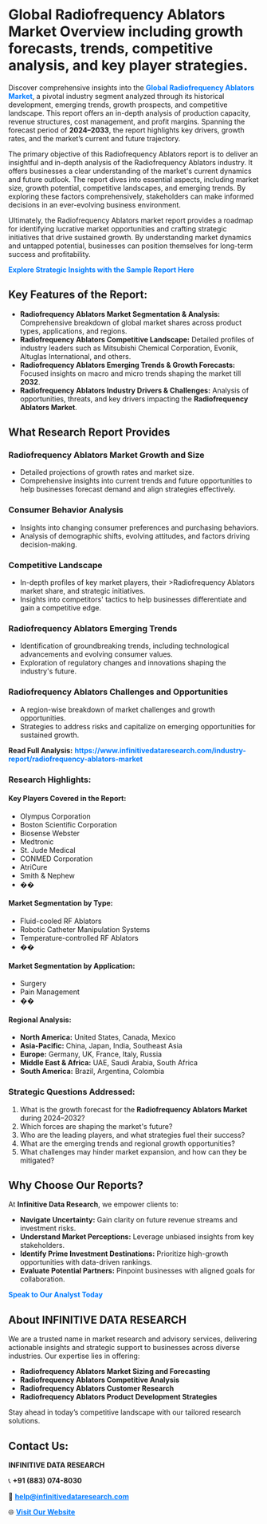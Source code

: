 <h1>Global Radiofrequency Ablators Market Overview including growth forecasts, trends, competitive analysis, and key player strategies.</h1>
<p>
Discover comprehensive insights into the 
<a href="https://www.infinitivedataresearch.com/industry-report/radiofrequency-ablators-market" rel="dofollow" style="color: #007BFF; text-decoration: none;"><strong>Global Radiofrequency Ablators Market</strong></a>, a pivotal industry segment analyzed through its historical development, emerging trends, growth prospects, and competitive landscape. This report offers an in-depth analysis of production capacity, revenue structures, cost management, and profit margins. Spanning the forecast period of <strong>2024–2033</strong>, the report highlights key drivers, growth rates, and the market’s current and future trajectory.
</p>
<p>
The primary objective of this Radiofrequency Ablators report is to deliver an insightful and in-depth analysis of the Radiofrequency Ablators industry. It offers businesses a clear understanding of the market's current dynamics and future outlook. The report dives into essential aspects, including market size, growth potential, competitive landscapes, and emerging trends. By exploring these factors comprehensively, stakeholders can make informed decisions in an ever-evolving business environment.
</p>
<p>
Ultimately, the Radiofrequency Ablators market report provides a roadmap for identifying lucrative market opportunities and crafting strategic initiatives that drive sustained growth. By understanding market dynamics and untapped potential, businesses can position themselves for long-term success and profitability.
</p>
<p>
<a href="https://www.infinitivedataresearch.com/request-sample/reportId=110025" style="color: #007BFF; text-decoration: none;"><strong>Explore Strategic Insights with the Sample Report Here</strong></a>
</p>

<h2>Key Features of the Report:</h2>
<ul>
<li><strong>Radiofrequency Ablators Market Segmentation & Analysis:</strong> Comprehensive breakdown of global market shares across product types, applications, and regions.</li>
<li><strong>Radiofrequency Ablators Competitive Landscape:</strong> Detailed profiles of industry leaders such as Mitsubishi Chemical Corporation, Evonik, Altuglas International, and others.</li>
<li><strong>Radiofrequency Ablators Emerging Trends & Growth Forecasts:</strong> Focused insights on macro and micro trends shaping the market till <strong>2032</strong>.</li>
<li><strong>Radiofrequency Ablators Industry Drivers & Challenges:</strong> Analysis of opportunities, threats, and key drivers impacting the <strong>Radiofrequency Ablators Market</strong>.</li>
</ul>

<h2>What Research Report Provides</h2>
<h3>Radiofrequency Ablators Market Growth and Size</h3>
<ul>
<li>Detailed projections of growth rates and market size.</li>
<li>Comprehensive insights into current trends and future opportunities to help businesses forecast demand and align strategies effectively.</li>
</ul>

<h3>Consumer Behavior Analysis</h3>
<ul>
<li>Insights into changing consumer preferences and purchasing behaviors.</li>
<li>Analysis of demographic shifts, evolving attitudes, and factors driving decision-making.</li>
</ul>

<h3>Competitive Landscape</h3>
<ul>
<li>In-depth profiles of key market players, their >Radiofrequency Ablators market share, and strategic initiatives.</li>
<li>Insights into competitors' tactics to help businesses differentiate and gain a competitive edge.</li>
</ul>

<h3>Radiofrequency Ablators Emerging Trends</h3>
<ul>
<li>Identification of groundbreaking trends, including technological advancements and evolving consumer values.</li>
<li>Exploration of regulatory changes and innovations shaping the industry's future.</li>
</ul>

<h3>Radiofrequency Ablators Challenges and Opportunities</h3>
<ul>
<li>A region-wise breakdown of market challenges and growth opportunities.</li>
<li>Strategies to address risks and capitalize on emerging opportunities for sustained growth.</li>
</ul>
<p><strong>Read Full Analysis:</strong> <a href="https://www.infinitivedataresearch.com/industry-report/radiofrequency-ablators-market" rel="dofollow" style="color: #007BFF; text-decoration: none;"><strong>https://www.infinitivedataresearch.com/industry-report/radiofrequency-ablators-market</strong></a></p>
<h3>Research Highlights:</h3>
<h4>Key Players Covered in the Report:</h4>
<ul><li>Olympus Corporation</li><li>Boston Scientific Corporation</li><li>Biosense Webster</li><li>Medtronic</li><li>St. Jude Medical</li><li>CONMED Corporation</li><li>AtriCure</li><li>Smith &amp; Nephew</li><li>��</li></ul>
<h4>Market Segmentation by Type:</h4>
<ul><li>Fluid-cooled RF Ablators</li><li>Robotic Catheter Manipulation Systems</li><li>Temperature-controlled RF Ablators</li><li>��</li></ul>
<h4>Market Segmentation by Application:</h4>
<ul><li>Surgery</li><li>Pain Management</li><li>��</li></ul>

<h4>Regional Analysis:</h4>
<ul>
<li><strong>North America:</strong> United States, Canada, Mexico</li>
<li><strong>Asia-Pacific:</strong> China, Japan, India, Southeast Asia</li>
<li><strong>Europe:</strong> Germany, UK, France, Italy, Russia</li>
<li><strong>Middle East & Africa:</strong> UAE, Saudi Arabia, South Africa</li>
<li><strong>South America:</strong> Brazil, Argentina, Colombia</li>
</ul>

<h3>Strategic Questions Addressed:</h3>
<ol>
<li>What is the growth forecast for the <strong>Radiofrequency Ablators Market</strong> during 2024–2032?</li>
<li>Which forces are shaping the market's future?</li>
<li>Who are the leading players, and what strategies fuel their success?</li>
<li>What are the emerging trends and regional growth opportunities?</li>
<li>What challenges may hinder market expansion, and how can they be mitigated?</li>
</ol>

<h2>Why Choose Our Reports?</h2>
<p>At <strong>Infinitive Data Research</strong>, we empower clients to:</p>
<ul>
<li><strong>Navigate Uncertainty:</strong> Gain clarity on future revenue streams and investment risks.</li>
<li><strong>Understand Market Perceptions:</strong> Leverage unbiased insights from key stakeholders.</li>
<li><strong>Identify Prime Investment Destinations:</strong> Prioritize high-growth opportunities with data-driven rankings.</li>
<li><strong>Evaluate Potential Partners:</strong> Pinpoint businesses with aligned goals for collaboration.</li>
</ul>
<p><a href="https://www.infinitivedataresearch.com/industry-report/radiofrequency-ablators-market" rel="dofollow" style="color: #007BFF; text-decoration: none;"><strong>Speak to Our Analyst Today</strong></a></p>

<h2>About INFINITIVE DATA RESEARCH</h2>
<p>We are a trusted name in market research and advisory services, delivering actionable insights and strategic support to businesses across diverse industries. Our expertise lies in offering:</p>
<ul>
<li><strong>Radiofrequency Ablators Market Sizing and Forecasting</strong></li>
<li><strong>Radiofrequency Ablators Competitive Analysis</strong></li>
<li><strong>Radiofrequency Ablators Customer Research</strong></li>
<li><strong>Radiofrequency Ablators Product Development Strategies</strong></li>
</ul>
<p>Stay ahead in today’s competitive landscape with our tailored research solutions.</p>

<h2>Contact Us:</h2>
<p><strong>INFINITIVE DATA RESEARCH</strong></p>
<p>📞 <strong>+91 (883) 074-8030</strong></p>
<p>📧 <strong><a href="mailto:help@infinitivedataresearch.com" style="color: #007BFF;">help@infinitivedataresearch.com</a></strong></p>
<p>🌐 <strong><a href="https://www.infinitivedataresearch.com" rel="dofollow" style="color: #007BFF;">Visit Our Website</a></strong></p>